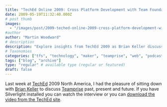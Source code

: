 ```yaml
---
title: "TechEd Online 2009: Cross Platform Development with Team Foundation Server and Teamprise"
date: 2009-05-19T11:32:40.000Z
# post thumb
images:
  - "/images/post/2009-teched-online-2009-cross-platform-development-with-team-foundation-server-and-teamprise.jpg"
#author
author: "Martin Woodward"
# description
description: "Explore insights from TechEd 2009 as Brian Keller discusses Teamprise's evolution and its role in cross-platform development with Team."
# Taxonomies
categories: ["tfs", "technology", "maker", "teamprise", "web", "podcast"]
tags: ["blog", "archive"]
type: "regular" # available type (regular or featured)
draft: false
---
```

Last week at [TechEd](http://www.msteched.com/) 2009 North America, I had the pleasure of sitting down with [Brian Keller](http://blogs.msdn.com/briankel/) to discuss [Teamprise](http://www.teamprise.com) past, present and future. If you have Silverlight installed you can watch the interview or you can [download the video from the TechEd site](http://www.msteched.com/online/view.aspx?tid=8c5c757d-1336-4644-b1b1-b36cc148e6b0).  

[](http://www.msteched.com/online/view.aspx?tid=8c5c757d-1336-4644-b1b1-b36cc148e6b0)